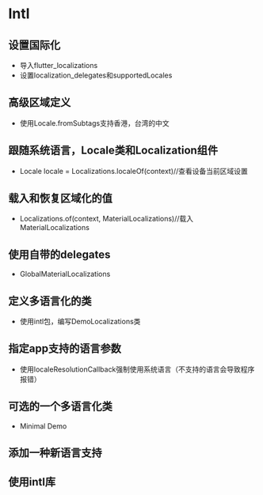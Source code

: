 # Intl

## 设置国际化
* 导入flutter_localizations
* 设置localization_delegates和supportedLocales
## 高级区域定义
* 使用Locale.fromSubtags支持香港，台湾的中文
## 跟随系统语言，Locale类和Localization组件
* Locale locale = Localizations.localeOf(context)//查看设备当前区域设置
## 载入和恢复区域化的值
* Localizations.of<MaterialLocalizations>(context, MaterialLocalizations)//载入MaterialLocalizations
## 使用自带的delegates
* GlobalMaterialLocalizations
## 定义多语言化的类
* 使用intl包，编写DemoLocalizations类
## 指定app支持的语言参数
* 使用localeResolutionCallback强制使用系统语言（不支持的语言会导致程序报错）
## 可选的一个多语言化类
* Minimal Demo
## 添加一种新语言支持
## 使用intl库



